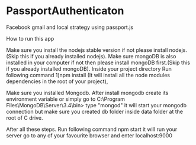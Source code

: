 # PassportAuthenticaton
Facebook gmail and local strategy using passport.js

How to run this app

Make sure you install the nodejs stable version if not please install nodejs.(Skip this if you already installed nodejs). Make sure mongoDB is also installed in your computer if not then please install mongoDB first.(Skip this if you already installed mongoDB).
Inside your project directory  Run following command 1)npm install (It will install all the node modules dependencies in the root of your project),

Make sure you installed Mongodb.
After install mongodb create its environment variable or simply go to 
C:\Program Files\MongoDB\Server\3.4\bin>
 type "mongod" it will start your mongodb connection but make sure you created db folder inside data folder at the root of C drive.

After all these steps.
Run following command npm start it will run your server
go to any of your favourite browser and enter localhost:9000